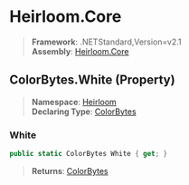 # Heirloom.Core

> **Framework**: .NETStandard,Version=v2.1  
> **Assembly**: [Heirloom.Core][0]

## ColorBytes.White (Property)

> **Namespace**: [Heirloom][0]  
> **Declaring Type**: [ColorBytes][1]

### White

```cs
public static ColorBytes White { get; }
```

> **Returns**: [ColorBytes][1]

[0]: ../../../Heirloom.Core.md
[1]: ../ColorBytes.md
